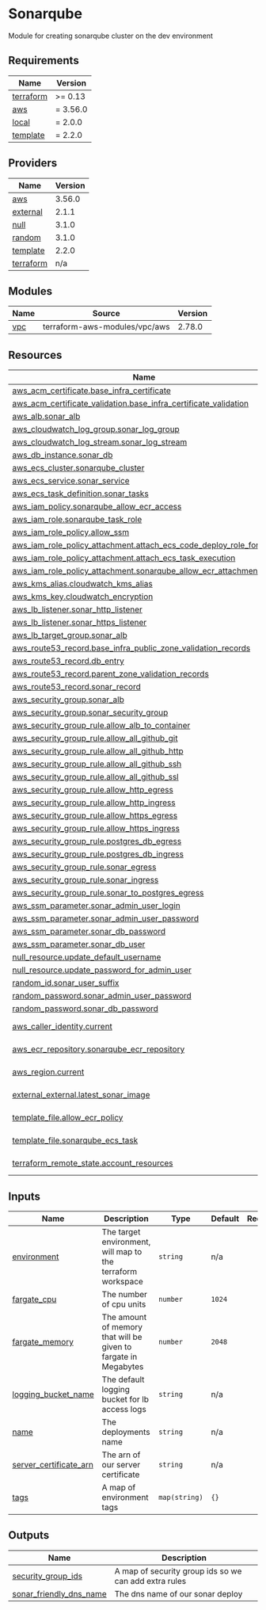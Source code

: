 # Sonarqube

Module for creating sonarqube cluster on the dev environment

<!-- BEGIN_TF_DOCS -->
## Requirements

| Name | Version |
|------|---------|
| <a name="requirement_terraform"></a> [terraform](#requirement\_terraform) | >= 0.13 |
| <a name="requirement_aws"></a> [aws](#requirement\_aws) | = 3.56.0 |
| <a name="requirement_local"></a> [local](#requirement\_local) | = 2.0.0 |
| <a name="requirement_template"></a> [template](#requirement\_template) | = 2.2.0 |

## Providers

| Name | Version |
|------|---------|
| <a name="provider_aws"></a> [aws](#provider\_aws) | 3.56.0 |
| <a name="provider_external"></a> [external](#provider\_external) | 2.1.1 |
| <a name="provider_null"></a> [null](#provider\_null) | 3.1.0 |
| <a name="provider_random"></a> [random](#provider\_random) | 3.1.0 |
| <a name="provider_template"></a> [template](#provider\_template) | 2.2.0 |
| <a name="provider_terraform"></a> [terraform](#provider\_terraform) | n/a |

## Modules

| Name | Source | Version |
|------|--------|---------|
| <a name="module_vpc"></a> [vpc](#module\_vpc) | terraform-aws-modules/vpc/aws | 2.78.0 |

## Resources

| Name | Type |
|------|------|
| [aws_acm_certificate.base_infra_certificate](https://registry.terraform.io/providers/hashicorp/aws/3.56.0/docs/resources/acm_certificate) | resource |
| [aws_acm_certificate_validation.base_infra_certificate_validation](https://registry.terraform.io/providers/hashicorp/aws/3.56.0/docs/resources/acm_certificate_validation) | resource |
| [aws_alb.sonar_alb](https://registry.terraform.io/providers/hashicorp/aws/3.56.0/docs/resources/alb) | resource |
| [aws_cloudwatch_log_group.sonar_log_group](https://registry.terraform.io/providers/hashicorp/aws/3.56.0/docs/resources/cloudwatch_log_group) | resource |
| [aws_cloudwatch_log_stream.sonar_log_stream](https://registry.terraform.io/providers/hashicorp/aws/3.56.0/docs/resources/cloudwatch_log_stream) | resource |
| [aws_db_instance.sonar_db](https://registry.terraform.io/providers/hashicorp/aws/3.56.0/docs/resources/db_instance) | resource |
| [aws_ecs_cluster.sonarqube_cluster](https://registry.terraform.io/providers/hashicorp/aws/3.56.0/docs/resources/ecs_cluster) | resource |
| [aws_ecs_service.sonar_service](https://registry.terraform.io/providers/hashicorp/aws/3.56.0/docs/resources/ecs_service) | resource |
| [aws_ecs_task_definition.sonar_tasks](https://registry.terraform.io/providers/hashicorp/aws/3.56.0/docs/resources/ecs_task_definition) | resource |
| [aws_iam_policy.sonarqube_allow_ecr_access](https://registry.terraform.io/providers/hashicorp/aws/3.56.0/docs/resources/iam_policy) | resource |
| [aws_iam_role.sonarqube_task_role](https://registry.terraform.io/providers/hashicorp/aws/3.56.0/docs/resources/iam_role) | resource |
| [aws_iam_role_policy.allow_ssm](https://registry.terraform.io/providers/hashicorp/aws/3.56.0/docs/resources/iam_role_policy) | resource |
| [aws_iam_role_policy_attachment.attach_ecs_code_deploy_role_for_ecs](https://registry.terraform.io/providers/hashicorp/aws/3.56.0/docs/resources/iam_role_policy_attachment) | resource |
| [aws_iam_role_policy_attachment.attach_ecs_task_execution](https://registry.terraform.io/providers/hashicorp/aws/3.56.0/docs/resources/iam_role_policy_attachment) | resource |
| [aws_iam_role_policy_attachment.sonarqube_allow_ecr_attachment](https://registry.terraform.io/providers/hashicorp/aws/3.56.0/docs/resources/iam_role_policy_attachment) | resource |
| [aws_kms_alias.cloudwatch_kms_alias](https://registry.terraform.io/providers/hashicorp/aws/3.56.0/docs/resources/kms_alias) | resource |
| [aws_kms_key.cloudwatch_encryption](https://registry.terraform.io/providers/hashicorp/aws/3.56.0/docs/resources/kms_key) | resource |
| [aws_lb_listener.sonar_http_listener](https://registry.terraform.io/providers/hashicorp/aws/3.56.0/docs/resources/lb_listener) | resource |
| [aws_lb_listener.sonar_https_listener](https://registry.terraform.io/providers/hashicorp/aws/3.56.0/docs/resources/lb_listener) | resource |
| [aws_lb_target_group.sonar_alb](https://registry.terraform.io/providers/hashicorp/aws/3.56.0/docs/resources/lb_target_group) | resource |
| [aws_route53_record.base_infra_public_zone_validation_records](https://registry.terraform.io/providers/hashicorp/aws/3.56.0/docs/resources/route53_record) | resource |
| [aws_route53_record.db_entry](https://registry.terraform.io/providers/hashicorp/aws/3.56.0/docs/resources/route53_record) | resource |
| [aws_route53_record.parent_zone_validation_records](https://registry.terraform.io/providers/hashicorp/aws/3.56.0/docs/resources/route53_record) | resource |
| [aws_route53_record.sonar_record](https://registry.terraform.io/providers/hashicorp/aws/3.56.0/docs/resources/route53_record) | resource |
| [aws_security_group.sonar_alb](https://registry.terraform.io/providers/hashicorp/aws/3.56.0/docs/resources/security_group) | resource |
| [aws_security_group.sonar_security_group](https://registry.terraform.io/providers/hashicorp/aws/3.56.0/docs/resources/security_group) | resource |
| [aws_security_group_rule.allow_alb_to_container](https://registry.terraform.io/providers/hashicorp/aws/3.56.0/docs/resources/security_group_rule) | resource |
| [aws_security_group_rule.allow_all_github_git](https://registry.terraform.io/providers/hashicorp/aws/3.56.0/docs/resources/security_group_rule) | resource |
| [aws_security_group_rule.allow_all_github_http](https://registry.terraform.io/providers/hashicorp/aws/3.56.0/docs/resources/security_group_rule) | resource |
| [aws_security_group_rule.allow_all_github_ssh](https://registry.terraform.io/providers/hashicorp/aws/3.56.0/docs/resources/security_group_rule) | resource |
| [aws_security_group_rule.allow_all_github_ssl](https://registry.terraform.io/providers/hashicorp/aws/3.56.0/docs/resources/security_group_rule) | resource |
| [aws_security_group_rule.allow_http_egress](https://registry.terraform.io/providers/hashicorp/aws/3.56.0/docs/resources/security_group_rule) | resource |
| [aws_security_group_rule.allow_http_ingress](https://registry.terraform.io/providers/hashicorp/aws/3.56.0/docs/resources/security_group_rule) | resource |
| [aws_security_group_rule.allow_https_egress](https://registry.terraform.io/providers/hashicorp/aws/3.56.0/docs/resources/security_group_rule) | resource |
| [aws_security_group_rule.allow_https_ingress](https://registry.terraform.io/providers/hashicorp/aws/3.56.0/docs/resources/security_group_rule) | resource |
| [aws_security_group_rule.postgres_db_egress](https://registry.terraform.io/providers/hashicorp/aws/3.56.0/docs/resources/security_group_rule) | resource |
| [aws_security_group_rule.postgres_db_ingress](https://registry.terraform.io/providers/hashicorp/aws/3.56.0/docs/resources/security_group_rule) | resource |
| [aws_security_group_rule.sonar_egress](https://registry.terraform.io/providers/hashicorp/aws/3.56.0/docs/resources/security_group_rule) | resource |
| [aws_security_group_rule.sonar_ingress](https://registry.terraform.io/providers/hashicorp/aws/3.56.0/docs/resources/security_group_rule) | resource |
| [aws_security_group_rule.sonar_to_postgres_egress](https://registry.terraform.io/providers/hashicorp/aws/3.56.0/docs/resources/security_group_rule) | resource |
| [aws_ssm_parameter.sonar_admin_user_login](https://registry.terraform.io/providers/hashicorp/aws/3.56.0/docs/resources/ssm_parameter) | resource |
| [aws_ssm_parameter.sonar_admin_user_password](https://registry.terraform.io/providers/hashicorp/aws/3.56.0/docs/resources/ssm_parameter) | resource |
| [aws_ssm_parameter.sonar_db_password](https://registry.terraform.io/providers/hashicorp/aws/3.56.0/docs/resources/ssm_parameter) | resource |
| [aws_ssm_parameter.sonar_db_user](https://registry.terraform.io/providers/hashicorp/aws/3.56.0/docs/resources/ssm_parameter) | resource |
| [null_resource.update_default_username](https://registry.terraform.io/providers/hashicorp/null/latest/docs/resources/resource) | resource |
| [null_resource.update_password_for_admin_user](https://registry.terraform.io/providers/hashicorp/null/latest/docs/resources/resource) | resource |
| [random_id.sonar_user_suffix](https://registry.terraform.io/providers/hashicorp/random/latest/docs/resources/id) | resource |
| [random_password.sonar_admin_user_password](https://registry.terraform.io/providers/hashicorp/random/latest/docs/resources/password) | resource |
| [random_password.sonar_db_password](https://registry.terraform.io/providers/hashicorp/random/latest/docs/resources/password) | resource |
| [aws_caller_identity.current](https://registry.terraform.io/providers/hashicorp/aws/3.56.0/docs/data-sources/caller_identity) | data source |
| [aws_ecr_repository.sonarqube_ecr_repository](https://registry.terraform.io/providers/hashicorp/aws/3.56.0/docs/data-sources/ecr_repository) | data source |
| [aws_region.current](https://registry.terraform.io/providers/hashicorp/aws/3.56.0/docs/data-sources/region) | data source |
| [external_external.latest_sonar_image](https://registry.terraform.io/providers/hashicorp/external/latest/docs/data-sources/external) | data source |
| [template_file.allow_ecr_policy](https://registry.terraform.io/providers/hashicorp/template/2.2.0/docs/data-sources/file) | data source |
| [template_file.sonarqube_ecs_task](https://registry.terraform.io/providers/hashicorp/template/2.2.0/docs/data-sources/file) | data source |
| [terraform_remote_state.account_resources](https://registry.terraform.io/providers/hashicorp/terraform/latest/docs/data-sources/remote_state) | data source |

## Inputs

| Name | Description | Type | Default | Required |
|------|-------------|------|---------|:--------:|
| <a name="input_environment"></a> [environment](#input\_environment) | The target environment, will map to the terraform workspace | `string` | n/a | yes |
| <a name="input_fargate_cpu"></a> [fargate\_cpu](#input\_fargate\_cpu) | The number of cpu units | `number` | `1024` | no |
| <a name="input_fargate_memory"></a> [fargate\_memory](#input\_fargate\_memory) | The amount of memory that will be given to fargate in Megabytes | `number` | `2048` | no |
| <a name="input_logging_bucket_name"></a> [logging\_bucket\_name](#input\_logging\_bucket\_name) | The default logging bucket for lb access logs | `string` | n/a | yes |
| <a name="input_name"></a> [name](#input\_name) | The deployments name | `string` | n/a | yes |
| <a name="input_server_certificate_arn"></a> [server\_certificate\_arn](#input\_server\_certificate\_arn) | The arn of our server certificate | `string` | n/a | yes |
| <a name="input_tags"></a> [tags](#input\_tags) | A map of environment tags | `map(string)` | `{}` | no |

## Outputs

| Name | Description |
|------|-------------|
| <a name="output_security_group_ids"></a> [security\_group\_ids](#output\_security\_group\_ids) | A map of security group ids so we can add extra rules |
| <a name="output_sonar_friendly_dns_name"></a> [sonar\_friendly\_dns\_name](#output\_sonar\_friendly\_dns\_name) | The dns name of our sonar deploy |
<!-- END_TF_DOCS -->
